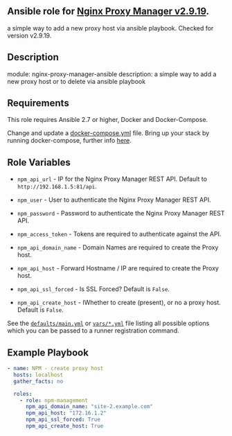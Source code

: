 ## Ansible role for [Nginx Proxy Manager v2.9.19](https://github.com/NginxProxyManager/nginx-proxy-manager/tree/v2.9.19).
a simple way to add a new proxy host via ansible playbook.
Checked for version v2.9.19.

Description
-----------
module: nginx-proxy-manager-ansible
description: a simple way to add a new proxy host or to delete via ansible playbook

Requirements
------------

This role requires Ansible 2.7 or higher, Docker and Docker-Compose.

Change and update a [docker-compose.yml](https://github.com/DenAV/nginx-proxy-manager-ansible/blob/main/docker/docker-compose_npm.yml) file. Bring up your stack by running docker-compose, further info [here](https://github.com/DenAV/nginx-proxy-manager-ansible/tree/main/docker).

Role Variables
--------------

- `npm_api_url` - IP for the Nginx Proxy Manager REST API. Default to `http://192.168.1.5:81/api`.
- `npm_user` - User to authenticate the Nginx Proxy Manager REST API.
- `npm_password` - Password to authenticate the Nginx Proxy Manager REST API.
- `npm_access_token` - Tokens are required to authenticate against the API.

- `npm_api_domain_name` - Domain Names are required to create the Proxy host.
- `npm_api_host` - Forward Hostname / IP are required to create the Proxy host.
- `npm_api_ssl_forced` - Is SSL Forced? Default is `False`.
- `npm_api_create_host` - IWhether to create (present), or no a proxy host. Default is `False`.

See the [`defaults/main.yml`](https://github.com/DenAV/nginx-proxy-manager-ansible/blob/main/roles/npm-management/defaults/main.yml) or [`vars/*.yml`](https://github.com/DenAV/nginx-proxy-manager-ansible/tree/main/roles/npm-management/vars) file listing all possible options which you can be passed to a runner registration command.

Example Playbook
----------------

```yaml
- name: NPM - create proxy host
  hosts: localhost
  gather_facts: no

  roles:
    - role: npm-management
      npm_api_domain_name: "site-2.example.com"
      npm_api_host: "172.16.1.2"
      npm_api_ssl_forced: True
      npm_api_create_host: True

```
